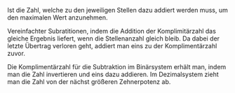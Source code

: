 Ist die Zahl, welche zu den jeweiligen Stellen dazu addiert werden muss, um den maximalen Wert anzunehmen.

Vereinfachter Subratitionen, indem die Addition der Komplimitärzahl das gleiche Ergebnis liefert, wenn die Stellenanzahl gleich bleib. Da dabei der letzte Übertrag verloren geht, addiert man eins zu der Komplimentärzahl zuvor.

Die Komplimentärzahl für die Subtraktion im Binärsystem erhält man, indem man die Zahl invertieren und eins dazu addieren. Im Dezimalsystem zieht man die Zahl von der nächst größeren Zehnerpotenz ab.